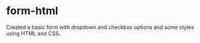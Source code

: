 # form-html
Created a basic form with dropdown and checkbox options and some styles using HTML and CSS.

